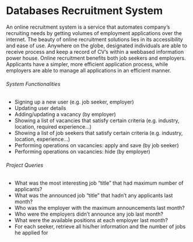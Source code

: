# Databases Recruitment System

An online recruitment system is a service that automates company’s recruiting needs by
getting volumes of employment applications over the internet. The beauty of online
recruitment solutions lies in its accessibility and ease of use. Anywhere on the globe,
designated individuals are able to receive process and keep a record of CV’s within a webbased
information power house. Online recruitment benefits both job seekers and
employers. Applicants have a simpler, more efficient application process, while employers
are able to manage all applications in an efficient manner.

###### System Functionalities
* Signing up a new user (e.g. job seeker, employer)
* Updating user details
* Adding/updating a vacancy (by employer)
* Showing a list of vacancies that satisfy certain criteria (e.g. industry, location, required experience…)
* Showing a list of job seekers that satisfy certain criteria (e.g. industry, location, experience…)
* Performing operations on vacancies: apply and save (by job seeker)
* Performing operations on vacancies: hide (by employer)

###### Project Queries
* What was the most interesting job “title” that had maximum number of applicants?
* What was the announced job “title” that hadn’t any applicants last month?
* Who was the employer with the maximum announcements last month?
* Who were the employers didn’t announce any job last month?
* What were the available positions at each employer last month?
* For each seeker, retrieve all his/her information and the number of jobs he applied for
